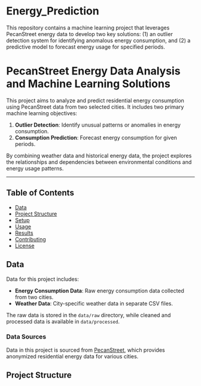 # Energy_Prediction
This repository contains a machine learning project that leverages PecanStreet energy data to develop two key solutions: (1) an outlier detection system for identifying anomalous energy consumption, and (2) a predictive model to forecast energy usage for specified periods.

# PecanStreet Energy Data Analysis and Machine Learning Solutions

This project aims to analyze and predict residential energy consumption using PecanStreet data from two selected cities. It includes two primary machine learning objectives:
1. **Outlier Detection**: Identify unusual patterns or anomalies in energy consumption.
2. **Consumption Prediction**: Forecast energy consumption for given periods.

By combining weather data and historical energy data, the project explores the relationships and dependencies between environmental conditions and energy usage patterns.

---

## Table of Contents
- [Data](#data)
- [Project Structure](#project-structure)
- [Setup](#setup)
- [Usage](#usage)
- [Results](#results)
- [Contributing](#contributing)
- [License](#license)

## Data

Data for this project includes:
- **Energy Consumption Data**: Raw energy consumption data collected from two cities.
- **Weather Data**: City-specific weather data in separate CSV files.

The raw data is stored in the `data/raw` directory, while cleaned and processed data is available in `data/processed`.

### Data Sources

Data in this project is sourced from [PecanStreet](https://www.pecanstreet.org/), which provides anonymized residential energy data for various cities.

## Project Structure
